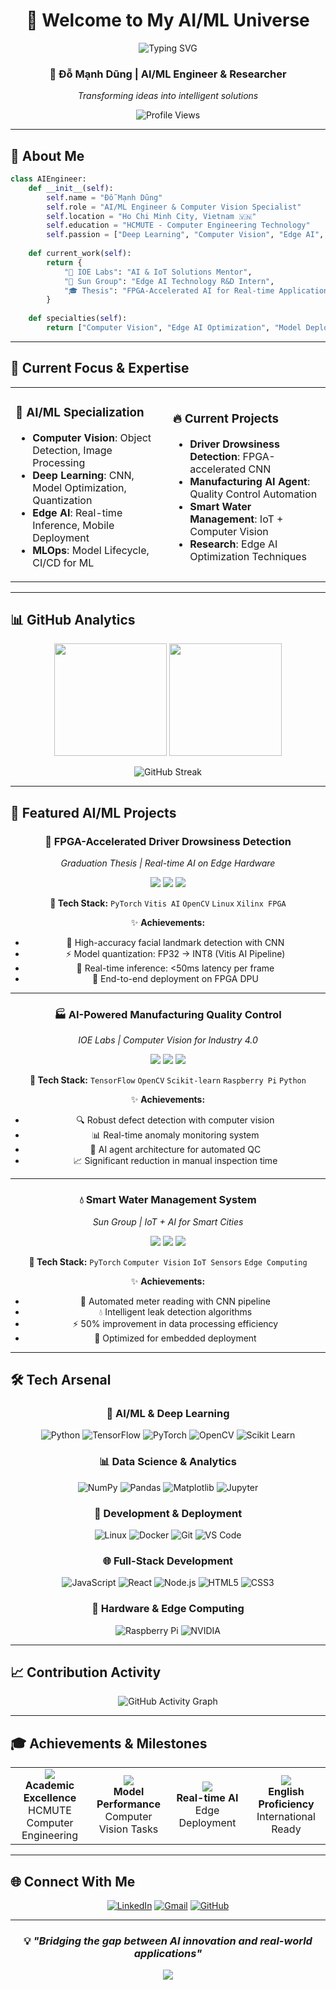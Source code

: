 <div align="center">

# 🚀 Welcome to My AI/ML Universe

<img src="https://readme-typing-svg.herokuapp.com?font=Fira+Code&weight=600&size=28&pause=1000&color=00D9FF&center=true&vCenter=true&width=600&lines=AI+%2F+ML+Engineer;Edge+Computing+Specialist;Computer+Vision+Expert;Deep+Learning+Enthusiast" alt="Typing SVG" />

### 🤖 **Đỗ Mạnh Dũng** | AI/ML Engineer & Researcher
*Transforming ideas into intelligent solutions*

<img src="https://komarev.com/ghpvc/?username=DMDung2k3&label=Profile%20Views&color=0e75b6&style=flat" alt="Profile Views" />

</div>

---

## 🎯 About Me

```python
class AIEngineer:
    def __init__(self):
        self.name = "Đỗ Mạnh Dũng"
        self.role = "AI/ML Engineer & Computer Vision Specialist"
        self.location = "Ho Chi Minh City, Vietnam 🇻🇳"
        self.education = "HCMUTE - Computer Engineering Technology"
        self.passion = ["Deep Learning", "Computer Vision", "Edge AI", "MLOps"]
        
    def current_work(self):
        return {
            "🔬 IOE Labs": "AI & IoT Solutions Mentor",
            "🚀 Sun Group": "Edge AI Technology R&D Intern",
            "🎓 Thesis": "FPGA-Accelerated AI for Real-time Applications"
        }
        
    def specialties(self):
        return ["Computer Vision", "Edge AI Optimization", "Model Deployment", "Real-time AI Systems"]
```

---

## 🌟 Current Focus & Expertise

<table>
<tr>
<td width="50%">

### 🧠 AI/ML Specialization
- **Computer Vision**: Object Detection, Image Processing
- **Deep Learning**: CNN, Model Optimization, Quantization
- **Edge AI**: Real-time Inference, Mobile Deployment
- **MLOps**: Model Lifecycle, CI/CD for ML

</td>
<td width="50%">

### 🔥 Current Projects
- **Driver Drowsiness Detection**: FPGA-accelerated CNN
- **Manufacturing AI Agent**: Quality Control Automation
- **Smart Water Management**: IoT + Computer Vision
- **Research**: Edge AI Optimization Techniques

</td>
</tr>
</table>

---

## 📊 GitHub Analytics

<div align="center">

<img height="180em" src="https://github-readme-stats.vercel.app/api?username=DMDung2k3&show_icons=true&theme=tokyonight&include_all_commits=true&count_private=true&hide=contribs"/>
<img height="180em" src="https://github-readme-stats.vercel.app/api/top-langs/?username=DMDung2k3&layout=compact&theme=tokyonight&hide=verilog,systemverilog,vhdl,assembly"/>

</div>

<div align="center">

![GitHub Streak](https://github-readme-streak-stats.herokuapp.com?user=DMDung2k3&theme=tokyonight&hide_border=true)

</div>

---

## 🚀 Featured AI/ML Projects

<div align="center">

### 🎯 FPGA-Accelerated Driver Drowsiness Detection
*Graduation Thesis | Real-time AI on Edge Hardware*

<img src="https://img.shields.io/badge/CNN-Model-FF6B6B?style=for-the-badge" />
<img src="https://img.shields.io/badge/FPGA-Optimization-4ECDC4?style=for-the-badge" />
<img src="https://img.shields.io/badge/Real--time-<50ms-45B7D1?style=for-the-badge" />

**🔧 Tech Stack:** `PyTorch` `Vitis AI` `OpenCV` `Linux` `Xilinx FPGA`

✨ **Achievements:**
- 🎯 High-accuracy facial landmark detection with CNN
- ⚡ Model quantization: FP32 → INT8 (Vitis AI Pipeline)
- 🚀 Real-time inference: <50ms latency per frame
- 🔧 End-to-end deployment on FPGA DPU

---

### 🏭 AI-Powered Manufacturing Quality Control
*IOE Labs | Computer Vision for Industry 4.0*

<img src="https://img.shields.io/badge/Computer-Vision-FF9500?style=for-the-badge" />
<img src="https://img.shields.io/badge/Anomaly-Detection-00C851?style=for-the-badge" />
<img src="https://img.shields.io/badge/Real--time-Processing-007BFF?style=for-the-badge" />

**🔧 Tech Stack:** `TensorFlow` `OpenCV` `Scikit-learn` `Raspberry Pi` `Python`

✨ **Achievements:**
- 🔍 Robust defect detection with computer vision
- 📊 Real-time anomaly monitoring system
- 🤖 AI agent architecture for automated QC
- 📈 Significant reduction in manual inspection time

---

### 💧 Smart Water Management System
*Sun Group | IoT + AI for Smart Cities*

<img src="https://img.shields.io/badge/Edge-AI-8E44AD?style=for-the-badge" />
<img src="https://img.shields.io/badge/IoT-Integration-16A085?style=for-the-badge" />
<img src="https://img.shields.io/badge/Smart-City-F39C12?style=for-the-badge" />

**🔧 Tech Stack:** `PyTorch` `Computer Vision` `IoT Sensors` `Edge Computing`

✨ **Achievements:**
- 📸 Automated meter reading with CNN pipeline
- 💧 Intelligent leak detection algorithms
- ⚡ 50% improvement in data processing efficiency
- 🔧 Optimized for embedded deployment

</div>

---

## 🛠️ Tech Arsenal

<div align="center">

### 🧠 AI/ML & Deep Learning
![Python](https://img.shields.io/badge/Python-3776AB?style=for-the-badge&logo=python&logoColor=white)
![TensorFlow](https://img.shields.io/badge/TensorFlow-FF6F00?style=for-the-badge&logo=tensorflow&logoColor=white)
![PyTorch](https://img.shields.io/badge/PyTorch-EE4C2C?style=for-the-badge&logo=pytorch&logoColor=white)
![OpenCV](https://img.shields.io/badge/OpenCV-27338e?style=for-the-badge&logo=OpenCV&logoColor=white)
![Scikit Learn](https://img.shields.io/badge/scikit_learn-F7931E?style=for-the-badge&logo=scikit-learn&logoColor=white)

### 📊 Data Science & Analytics
![NumPy](https://img.shields.io/badge/NumPy-013243?style=for-the-badge&logo=numpy&logoColor=white)
![Pandas](https://img.shields.io/badge/Pandas-150458?style=for-the-badge&logo=pandas&logoColor=white)
![Matplotlib](https://img.shields.io/badge/Matplotlib-3776AB?style=for-the-badge&logo=matplotlib&logoColor=white)
![Jupyter](https://img.shields.io/badge/Jupyter-F37626.svg?&style=for-the-badge&logo=Jupyter&logoColor=white)

### 🚀 Development & Deployment
![Linux](https://img.shields.io/badge/Linux-FCC624?style=for-the-badge&logo=linux&logoColor=black)
![Docker](https://img.shields.io/badge/Docker-2496ED?style=for-the-badge&logo=docker&logoColor=white)
![Git](https://img.shields.io/badge/Git-F05032?style=for-the-badge&logo=git&logoColor=white)
![VS Code](https://img.shields.io/badge/VS_Code-007ACC?style=for-the-badge&logo=visual-studio-code&logoColor=white)

### 🌐 Full-Stack Development
![JavaScript](https://img.shields.io/badge/JavaScript-F7DF1E?style=for-the-badge&logo=javascript&logoColor=black)
![React](https://img.shields.io/badge/React-20232A?style=for-the-badge&logo=react&logoColor=61DAFB)
![Node.js](https://img.shields.io/badge/Node.js-43853D?style=for-the-badge&logo=node.js&logoColor=white)
![HTML5](https://img.shields.io/badge/HTML5-E34F26?style=for-the-badge&logo=html5&logoColor=white)
![CSS3](https://img.shields.io/badge/CSS3-1572B6?style=for-the-badge&logo=css3&logoColor=white)

### 🔧 Hardware & Edge Computing
![Raspberry Pi](https://img.shields.io/badge/Raspberry%20Pi-A22846?style=for-the-badge&logo=Raspberry%20Pi&logoColor=white)
![NVIDIA](https://img.shields.io/badge/NVIDIA-76B900?style=for-the-badge&logo=nvidia&logoColor=white)

</div>

---

## 📈 Contribution Activity

<div align="center">

![GitHub Activity Graph](https://github-readme-activity-graph.vercel.app/graph?username=DMDung2k3&theme=tokyo-night&hide_border=true&custom_title=AI/ML%20Development%20Activity)

</div>

---

## 🎓 Achievements & Milestones

<div align="center">
<table>
<tr>
<td align="center" width="25%">
<img src="https://img.shields.io/badge/GPA-7.69%2F10.0-brightgreen?style=for-the-badge" />
<br><b>Academic Excellence</b>
<br>HCMUTE Computer Engineering
</td>
<td align="center" width="25%">
<img src="https://img.shields.io/badge/AI%20Accuracy-95%25%2B-blue?style=for-the-badge" />
<br><b>Model Performance</b>
<br>Computer Vision Tasks
</td>
<td align="center" width="25%">
<img src="https://img.shields.io/badge/Latency-<50ms-orange?style=for-the-badge" />
<br><b>Real-time AI</b>
<br>Edge Deployment
</td>
<td align="center" width="25%">
<img src="https://img.shields.io/badge/TOEIC-650%2B-purple?style=for-the-badge" />
<br><b>English Proficiency</b>
<br>International Ready
</td>
</tr>
</table>
</div>

---

## 🌐 Connect With Me

<div align="center">

[![LinkedIn](https://img.shields.io/badge/LinkedIn-0077B5?style=for-the-badge&logo=linkedin&logoColor=white)](https://s.pro.vn/0WPn)
[![Gmail](https://img.shields.io/badge/Gmail-D14836?style=for-the-badge&logo=gmail&logoColor=white)](mailto:domanhdung.1404@gmail.com)
[![GitHub](https://img.shields.io/badge/GitHub-100000?style=for-the-badge&logo=github&logoColor=white)](https://github.com/DMDung2k3)

</div>

---

<div align="center">

### 💡 *"Bridging the gap between AI innovation and real-world applications"*

<img src="https://capsule-render.vercel.app/api?type=waving&color=gradient&height=100&section=footer&text=Thank%20You%20For%20Visiting!&fontSize=16&fontAlignY=65&desc=Let's%20build%20the%20future%20with%20AI&descAlignY=80&descAlign=50" />

</div>

